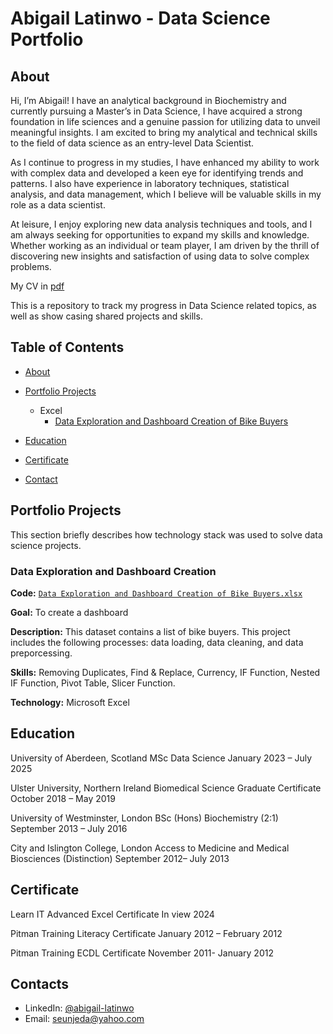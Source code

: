 # Abigail Latinwo - Data Science Portfolio
## About

Hi, I’m Abigail! I have an analytical background in Biochemistry and currently pursuing a Master’s in Data Science, I have acquired a strong foundation in life sciences and a genuine passion for utilizing data to unveil meaningful insights. I am excited to bring my analytical and technical skills to the field of data science as an entry-level Data Scientist.

As I continue to progress in my studies, I have enhanced my ability to work with complex data and developed a keen eye for identifying trends and patterns. I also have experience in laboratory techniques, statistical analysis, and data management, which I believe will be valuable skills in my role as a data scientist.

At leisure, I enjoy exploring new data analysis techniques and tools, and I am always seeking for opportunities to expand my skills and knowledge. Whether working as an individual or team player, I am driven by the thrill of discovering new insights and satisfaction of using data to solve complex problems.

My CV in [pdf](https://github.com/Seunjeda/AbigailLatinwo/blob/main/Abigail-latinwo%20CV.pdf)

This is a repository to track my progress in Data Science related topics, as well as show casing shared projects and skills.
## Table of Contents
- [About](https://github.com/Seunjeda/AbigailLatinwo/blob/main/README.md#about)
- [Portfolio Projects](https://github.com/Seunjeda/AbigailLatinwo/blob/main/README.md#portfolio-projects)
  - Excel
    - [Data Exploration and Dashboard Creation of Bike Buyers](https://github.com/Seunjeda/AbigailLatinwo/#data-exploration-and-dashboard-creation-of-bike-buyers)
 
- [Education](https://github.com/Seunjeda/AbigailLatinwo/blob/main/README.md#education)
- [Certificate](https://github.com/Seunjeda/AbigailLatinwo/blob/main/README.md#certificate)
- [Contact](https://github.com/Seunjeda/AbigailLatinwo/blob/main/README.md#contacts)
## Portfolio Projects
This section briefly describes how technology stack was used to solve data science projects. 

### Data Exploration and Dashboard Creation 

**Code:** [`Data Exploration and Dashboard Creation of Bike Buyers.xlsx`](https://github.com/Seunjeda/AbigailLatinwo/blob/main/Excel%20Project%20Dataset%20(Bike%20buyers).xlsx)

**Goal:** To create a dashboard

**Description:** This dataset contains a list of bike buyers. This project includes the following processes: data loading, data cleaning, and data preporcessing.

**Skills:** Removing Duplicates, Find & Replace, Currency, IF Function, Nested IF Function, Pivot Table, Slicer Function.

**Technology:** Microsoft Excel

## Education
University of Aberdeen, Scotland
MSc Data Science 
January 2023 – July 2025

Ulster University, Northern Ireland
Biomedical Science Graduate Certificate
October 2018 – May 2019

University of Westminster, London
BSc (Hons) Biochemistry (2:1)
September 2013 – July 2016

City and Islington College, London
Access to Medicine and Medical Biosciences (Distinction) 
September 2012– July 2013

## Certificate
Learn IT Advanced 
Excel Certificate        In view 	2024

Pitman Training
Literacy Certificate	   January 2012 – February 2012

Pitman Training 
ECDL Certificate 	       November 2011- January 2012

## Contacts
- LinkedIn: [@abigail-latinwo](https://www.linkedin.com/in/abigail-latinwo/)
- Email: seunjeda@yahoo.com
  
